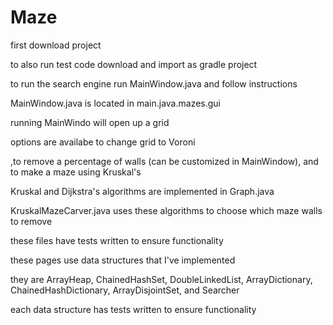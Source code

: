 # Maze

first download project

to also run test code download and import as gradle project

to run the search engine run MainWindow.java and follow instructions

MainWindow.java is located in main.java.mazes.gui

running MainWindo will open up a grid

options are availabe to change grid to Voroni 

,to remove a percentage of walls (can be customized in MainWindow), and to make a maze using Kruskal's

Kruskal and Dijkstra's algorithms are implemented in Graph.java 

KruskalMazeCarver.java uses these algorithms to choose which maze walls to remove

these files have tests written to ensure functionality

these pages use data structures that I've implemented

they are ArrayHeap, ChainedHashSet, DoubleLinkedList, ArrayDictionary, ChainedHashDictionary, ArrayDisjointSet, and Searcher

each data structure has tests written to ensure functionality
